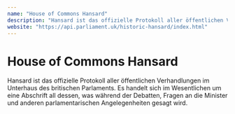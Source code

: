 ```yaml
---
name: "House of Commons Hansard"
description: "Hansard ist das offizielle Protokoll aller öffentlichen Verhandlungen im Unterhaus des britischen Parlaments. Es handelt sich im Wesentlichen um eine Abschrift all dessen, was während der Debatten, Fragen an die Minister und anderen parlamentarischen Angelegenheiten gesagt wird."
website: "https://api.parliament.uk/historic-hansard/index.html"
---
```


# House of Commons Hansard

Hansard ist das offizielle Protokoll aller öffentlichen Verhandlungen im Unterhaus des britischen Parlaments. Es handelt sich im Wesentlichen um eine Abschrift all dessen, was während der Debatten, Fragen an die Minister und anderen parlamentarischen Angelegenheiten gesagt wird.
